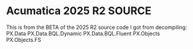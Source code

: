 # Acumatica 2025 R2 SOURCE
This is from the BETA of the 2025 R2 source code I got from decompiling:
PX.Data
PX.Data.BQL.Dynamic
PX.Data.BQL.Fluent
PX.Objects
PX.Objects.FS
